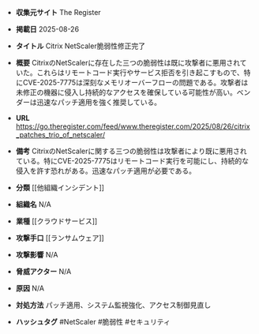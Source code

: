 - **収集元サイト**
The Register

- **掲載日**
2025-08-26

- **タイトル**
Citrix NetScaler脆弱性修正完了

- **概要**
CitrixのNetScalerに存在した三つの脆弱性は既に攻撃者に悪用されていた。これらはリモートコード実行やサービス拒否を引き起こすもので、特にCVE-2025-7775は深刻なメモリオーバーフローの問題である。攻撃者は未修正の機器に侵入し持続的なアクセスを確保している可能性が高い。ベンダーは迅速なパッチ適用を強く推奨している。

- **URL**
https://go.theregister.com/feed/www.theregister.com/2025/08/26/citrix_patches_trio_of_netscaler/

- **備考**
CitrixのNetScalerに関する三つの脆弱性は攻撃者により既に悪用されている。特にCVE-2025-7775はリモートコード実行を可能にし、持続的な侵入を許す恐れがある。迅速なパッチ適用が必要である。

- **分類**
[[他組織インシデント]]

- **組織名**
N/A

- **業種**
[[クラウドサービス]]

- **攻撃手口**
[[ランサムウェア]]

- **攻撃影響**
N/A

- **脅威アクター**
N/A

- **原因**
N/A

- **対処方法**
パッチ適用、システム監視強化、アクセス制御見直し

- **ハッシュタグ**
#NetScaler #脆弱性 #セキュリティ
